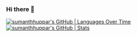 ### Hi there 👋

<!--
**sumanthhuppar/sumanthhuppar** is a ✨ _special_ ✨ repository because its `README.md` (this file) appears on your GitHub profile.

Here are some ideas to get you started:

- 🔭 I’m currently working on ...
- 🌱 I’m currently learning ...
- 👯 I’m looking to collaborate on ...
- 🤔 I’m looking for help with ...
- 💬 Ask me about ...
- 📫 How to reach me: ...
- 😄 Pronouns: ...
- ⚡ Fun fact: ...
-->


[![sumanthhuppar's GitHub | Languages Over Time](https://stats.quine.sh/sumanthhuppar/languages-over-time?theme=dark)](https://quine.sh?utm_source=widgets&utm_campaign=sumanthhuppar)
[![sumanthhuppar's GitHub | Stats](https://stats.quine.sh/sumanthhuppar/github?theme=dark)](https://quine.sh?utm_source=widgets&utm_campaign=sumanthhuppar)
